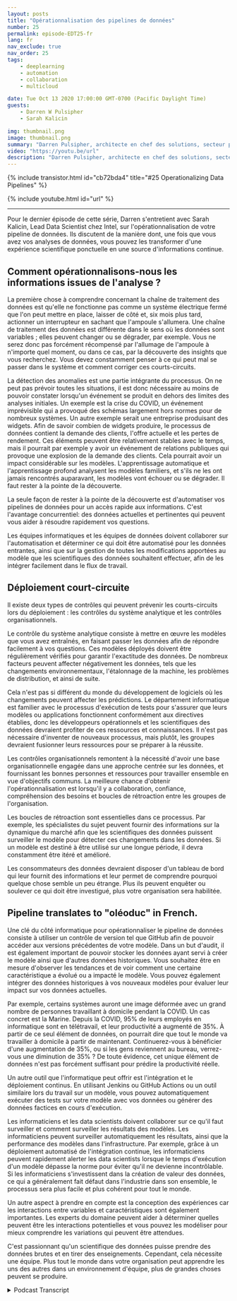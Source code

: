 ```yaml
---
layout: posts
title: "Opérationnalisation des pipelines de données"
number: 25
permalink: episode-EDT25-fr
lang: fr
nav_exclude: true
nav_order: 25
tags:
    - deeplearning
    - automation
    - collaboration
    - multicloud

date: Tue Oct 13 2020 17:00:00 GMT-0700 (Pacific Daylight Time)
guests:
    - Darren W Pulsipher
    - Sarah Kalicin

img: thumbnail.png
image: thumbnail.png
summary: "Darren Pulsipher, architecte en chef des solutions, secteur public, chez Intel, parle avec Sarah Kalicin, data scientist en chef, Intel, à propos de l'opérationnalisation du pipeline de données de votre organisation. Cela nécessite un effort d'équipe pour modéliser, surveiller et produire une source continue d'informations précieuses. Il s'agit du dernier épisode de la série Démarrer votre transformation organisationnelle pour devenir centrée sur les données."
video: "https://youtu.be/url"
description: "Darren Pulsipher, architecte en chef des solutions, secteur public, chez Intel, parle avec Sarah Kalicin, data scientist en chef, Intel, à propos de l'opérationnalisation du pipeline de données de votre organisation. Cela nécessite un effort d'équipe pour modéliser, surveiller et produire une source continue d'informations précieuses. Il s'agit du dernier épisode de la série Démarrer votre transformation organisationnelle pour devenir centrée sur les données."
---
```


<div>
{% include transistor.html id="cb72bda4" title="#25 Operationalizing Data Pipelines" %}

{% include youtube.html id="url" %}
</div>

---

Pour le dernier épisode de cette série, Darren s'entretient avec Sarah Kalicin, Lead Data Scientist chez Intel, sur l'opérationnalisation de votre pipeline de données. Ils discutent de la manière dont, une fois que vous avez vos analyses de données, vous pouvez les transformer d'une expérience scientifique ponctuelle en une source d'informations continue.

## Comment opérationnalisons-nous les informations issues de l'analyse ?

La première chose à comprendre concernant la chaîne de traitement des données est qu'elle ne fonctionne pas comme un système électrique fermé que l'on peut mettre en place, laisser de côté et, six mois plus tard, actionner un interrupteur en sachant que l'ampoule s'allumera. Une chaîne de traitement des données est différente dans le sens où les données sont variables ; elles peuvent changer ou se dégrader, par exemple. Vous ne serez donc pas forcément récompensé par l'allumage de l'ampoule à n'importe quel moment, ou dans ce cas, par la découverte des insights que vous recherchez. Vous devez constamment penser à ce qui peut mal se passer dans le système et comment corriger ces courts-circuits.

La détection des anomalies est une partie intégrante du processus. On ne peut pas prévoir toutes les situations, il est donc nécessaire au moins de pouvoir constater lorsqu'un événement se produit en dehors des limites des analyses initiales. Un exemple est la crise du COVID, un événement imprévisible qui a provoqué des schémas largement hors normes pour de nombreux systèmes. Un autre exemple serait une entreprise produisant des widgets. Afin de savoir combien de widgets produire, le processus de données contient la demande des clients, l'offre actuelle et les pertes de rendement. Ces éléments peuvent être relativement stables avec le temps, mais il pourrait par exemple y avoir un événement de relations publiques qui provoque une explosion de la demande des clients. Cela pourrait avoir un impact considérable sur les modèles. L'apprentissage automatique et l'apprentissage profond analysent les modèles familiers, et s'ils ne les ont jamais rencontrés auparavant, les modèles vont échouer ou se dégrader. Il faut rester à la pointe de la découverte.

La seule façon de rester à la pointe de la découverte est d'automatiser vos pipelines de données pour un accès rapide aux informations. C'est l'avantage concurrentiel: des données actuelles et pertinentes qui peuvent vous aider à résoudre rapidement vos questions.

Les équipes informatiques et les équipes de données doivent collaborer sur l'automatisation et déterminer ce qui doit être automatisé pour les données entrantes, ainsi que sur la gestion de toutes les modifications apportées au modèle que les scientifiques des données souhaitent effectuer, afin de les intégrer facilement dans le flux de travail.

## Déploiement court-circuite

Il existe deux types de contrôles qui peuvent prévenir les courts-circuits lors du déploiement : les contrôles du système analytique et les contrôles organisationnels.

Le contrôle du système analytique consiste à mettre en œuvre les modèles que vous avez entraînés, en faisant passer les données afin de répondre facilement à vos questions. Ces modèles déployés doivent être régulièrement vérifiés pour garantir l'exactitude des données. De nombreux facteurs peuvent affecter négativement les données, tels que les changements environnementaux, l'étalonnage de la machine, les problèmes de distribution, et ainsi de suite.

Cela n'est pas si différent du monde du développement de logiciels où les changements peuvent affecter les prédictions. Le département informatique est familier avec le processus d'exécution de tests pour s'assurer que leurs modèles ou applications fonctionnent conformément aux directives établies, donc les développeurs opérationnels et les scientifiques des données devraient profiter de ces ressources et connaissances. Il n'est pas nécessaire d'inventer de nouveaux processus, mais plutôt, les groupes devraient fusionner leurs ressources pour se préparer à la réussite.

Les contrôles organisationnels remontent à la nécessité d'avoir une base organisationnelle engagée dans une approche centrée sur les données, et fournissant les bonnes personnes et ressources pour travailler ensemble en vue d'objectifs communs. La meilleure chance d'obtenir l'opérationnalisation est lorsqu'il y a collaboration, confiance, compréhension des besoins et boucles de rétroaction entre les groupes de l'organisation.

Les boucles de rétroaction sont essentielles dans ce processus. Par exemple, les spécialistes du sujet peuvent fournir des informations sur la dynamique du marché afin que les scientifiques des données puissent surveiller le modèle pour détecter ces changements dans les données. Si un modèle est destiné à être utilisé sur une longue période, il devra constamment être itéré et amélioré.

Les consommateurs des données devraient disposer d'un tableau de bord qui leur fournit des informations et leur permet de comprendre pourquoi quelque chose semble un peu étrange. Plus ils peuvent enquêter ou soulever ce qui doit être investigué, plus votre organisation sera habilitée.

## Pipeline translates to "oléoduc" in French.

Une clé du côté informatique pour opérationnaliser le pipeline de données consiste à utiliser un contrôle de version tel que GitHub afin de pouvoir accéder aux versions précédentes de votre modèle. Dans un but d'audit, il est également important de pouvoir stocker les données ayant servi à créer le modèle ainsi que d'autres données historiques. Vous souhaitez être en mesure d'observer les tendances et de voir comment une certaine caractéristique a évolué ou a impacté le modèle. Vous pouvez également intégrer des données historiques à vos nouveaux modèles pour évaluer leur impact sur vos données actuelles.

Par exemple, certains systèmes auront une image déformée avec un grand nombre de personnes travaillant à domicile pendant la COVID. Un cas concret est la Marine. Depuis la COVID, 95% de leurs employés en informatique sont en télétravail, et leur productivité a augmenté de 35%. À partir de ce seul élément de données, on pourrait dire que tout le monde va travailler à domicile à partir de maintenant. Continuerez-vous à bénéficier d'une augmentation de 35%, ou si les gens reviennent au bureau, verrez-vous une diminution de 35% ? De toute évidence, cet unique élément de données n'est pas forcément suffisant pour prédire la productivité réelle.

Un autre outil que l'informatique peut offrir est l'intégration et le déploiement continus. En utilisant Jenkins ou GitHub Actions ou un outil similaire lors du travail sur un modèle, vous pouvez automatiquement exécuter des tests sur votre modèle avec vos données ou générer des données factices en cours d'exécution.

Les informaticiens et les data scientists doivent collaborer sur ce qu'il faut surveiller et comment surveiller les résultats des modèles. Les informaticiens peuvent surveiller automatiquement les résultats, ainsi que la performance des modèles dans l'infrastructure. Par exemple, grâce à un déploiement automatisé de l'intégration continue, les informaticiens peuvent rapidement alerter les data scientists lorsque le temps d'exécution d'un modèle dépasse la norme pour éviter qu'il ne devienne incontrôlable. Si les informaticiens s'investissent dans la création de valeur des données, ce qui a généralement fait défaut dans l'industrie dans son ensemble, le processus sera plus facile et plus cohérent pour tout le monde.

Un autre aspect à prendre en compte est la conception des expériences car les interactions entre variables et caractéristiques sont également importantes. Les experts du domaine peuvent aider à déterminer quelles peuvent être les interactions potentielles et vous pouvez les modéliser pour mieux comprendre les variations qui peuvent être attendues.

C'est passionnant qu'un scientifique des données puisse prendre des données brutes et en tirer des enseignements. Cependant, cela nécessite une équipe. Plus tout le monde dans votre organisation peut apprendre les uns des autres dans un environnement d'équipe, plus de grandes choses peuvent se produire.



<details>
<summary> Podcast Transcript </summary>

<p></p>

</details>
